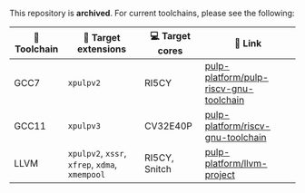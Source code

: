 This repository is **archived**. For current toolchains, please see the following:

| 🧰 Toolchain | 🎯 Target extensions                            | 💻 Target cores | 🔗 Link                                                                                             |
|--------------|------------------------------------------------|-----------------|-----------------------------------------------------------------------------------------------------|
| GCC7         | `xpulpv2`                                      | RI5CY           | [pulp-platform/pulp-riscv-gnu-toolchain](https://github.com/pulp-platform/pulp-riscv-gnu-toolchain) |
| GCC11        | `xpulpv3`                                      | CV32E40P        | [pulp-platform/riscv-gnu-toolchain](https://github.com/pulp-platform/riscv-gnu-toolchain)           |
| LLVM         | `xpulpv2`, `xssr`, `xfrep`, `xdma`, `xmempool` | RI5CY, Snitch   | [pulp-platform/llvm-project](https://github.com/pulp-platform/llvm-project)                         |
